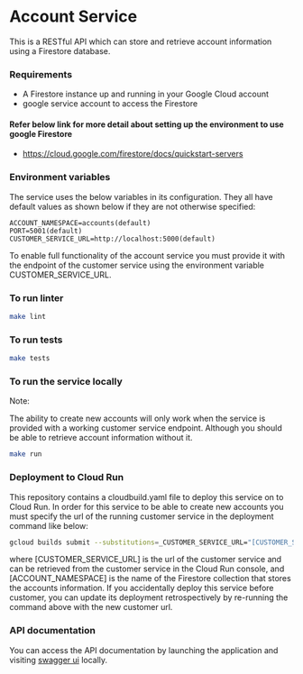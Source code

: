 # Account Service

This is a RESTful API which can store and retrieve account information using a Firestore database.

### Requirements

- A Firestore instance up and running in your Google Cloud account
- google service account to access the Firestore

#### Refer below link for more detail about setting up the environment to use google Firestore

- https://cloud.google.com/firestore/docs/quickstart-servers

### Environment variables

The service uses the below variables in its configuration. They all have default values as shown below if they are not otherwise specified:

```
ACCOUNT_NAMESPACE=accounts(default)
PORT=5001(default)
CUSTOMER_SERVICE_URL=http://localhost:5000(default)
```

To enable full functionality of the account service you must provide it with the endpoint of the customer service using the environment variable CUSTOMER_SERVICE_URL.

### To run linter

```bash
make lint
```

### To run tests

```bash
make tests
```

### To run the service locally

Note:

The ability to create new accounts will only work when the service is provided with a working customer service endpoint.
Although you should be able to retrieve account information without it.

```bash
make run
```

### Deployment to Cloud Run

This repository contains a cloudbuild.yaml file to deploy this service on to Cloud Run.
In order for this service to be able to create new accounts you must specify the url of the running customer service in the deployment command like below:

```bash
gcloud builds submit --substitutions=_CUSTOMER_SERVICE_URL="[CUSTOMER_SERVICE_URL]",_ACCOUNT_NAMESPACE="[ACCOUNT_NAMESPACE]"
```

where [CUSTOMER_SERVICE_URL] is the url of the customer service and can be retrieved from the customer service in the Cloud Run console, and [ACCOUNT_NAMESPACE] is the name of the Firestore collection that stores the accounts information.
If you accidentally deploy this service before customer, you can update its deployment retrospectively by re-running the command above with the new customer url.

### API documentation

You can access the API documentation by launching the application and visiting [swagger ui](http://localhost:5001/docs/) locally.


